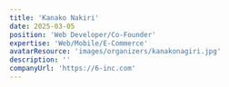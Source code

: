 ```yaml
---
title: 'Kanako Nakiri'
date: 2025-03-05
position: 'Web Developer/Co-Founder'
expertise: 'Web/Mobile/E-Commerce'
avatarResource: 'images/organizers/kanakonagiri.jpg'
description: ''
companyUrl: 'https://6-inc.com'
---
```

